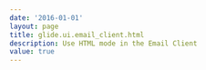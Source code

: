 ```yaml
---
date: '2016-01-01'
layout: page
title: glide.ui.email_client.html
description: Use HTML mode in the Email Client 
value: true 
---
```

